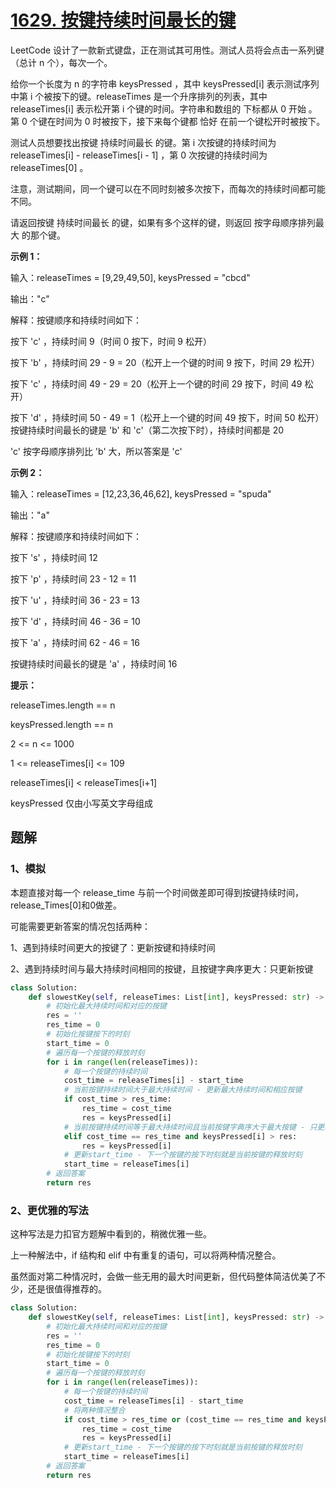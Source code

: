 # [1629. 按键持续时间最长的键](https://leetcode-cn.com/problems/slowest-key/)

LeetCode 设计了一款新式键盘，正在测试其可用性。测试人员将会点击一系列键（总计 n 个），每次一个。

给你一个长度为 n 的字符串 keysPressed ，其中 keysPressed[i] 表示测试序列中第 i 个被按下的键。releaseTimes 是一个升序排列的列表，其中 releaseTimes[i] 表示松开第 i 个键的时间。字符串和数组的 下标都从 0 开始 。第 0 个键在时间为 0 时被按下，接下来每个键都 恰好 在前一个键松开时被按下。

测试人员想要找出按键 持续时间最长 的键。第 i 次按键的持续时间为 releaseTimes[i] - releaseTimes[i - 1] ，第 0 次按键的持续时间为 releaseTimes[0] 。

注意，测试期间，同一个键可以在不同时刻被多次按下，而每次的持续时间都可能不同。

请返回按键 持续时间最长 的键，如果有多个这样的键，则返回 按字母顺序排列最大 的那个键。

 

**示例 1：**

输入：releaseTimes = [9,29,49,50], keysPressed = "cbcd"

输出："c"

解释：按键顺序和持续时间如下：

按下 'c' ，持续时间 9（时间 0 按下，时间 9 松开）

按下 'b' ，持续时间 29 - 9 = 20（松开上一个键的时间 9 按下，时间 29 松开）

按下 'c' ，持续时间 49 - 29 = 20（松开上一个键的时间 29 按下，时间 49 松开）

按下 'd' ，持续时间 50 - 49 = 1（松开上一个键的时间 49 按下，时间 50 松开）
按键持续时间最长的键是 'b' 和 'c'（第二次按下时），持续时间都是 20

'c' 按字母顺序排列比 'b' 大，所以答案是 'c'

**示例 2：**

输入：releaseTimes = [12,23,36,46,62], keysPressed = "spuda"

输出："a"

解释：按键顺序和持续时间如下：

按下 's' ，持续时间 12

按下 'p' ，持续时间 23 - 12 = 11

按下 'u' ，持续时间 36 - 23 = 13

按下 'd' ，持续时间 46 - 36 = 10

按下 'a' ，持续时间 62 - 46 = 16

按键持续时间最长的键是 'a' ，持续时间 16

**提示：**

releaseTimes.length == n

keysPressed.length == n

2 <= n <= 1000

1 <= releaseTimes[i] <= 109

releaseTimes[i] < releaseTimes[i+1]

keysPressed 仅由小写英文字母组成

## 题解

### 1、模拟

本题直接对每一个 release_time 与前一个时间做差即可得到按键持续时间， release_Times[0]和0做差。

可能需要更新答案的情况包括两种：

1、遇到持续时间更大的按键了：更新按键和持续时间

2、遇到持续时间与最大持续时间相同的按键，且按键字典序更大：只更新按键

```python
class Solution:
    def slowestKey(self, releaseTimes: List[int], keysPressed: str) -> str:
        # 初始化最大持续时间和对应的按键
        res = ''
        res_time = 0
        # 初始化按键按下的时刻
        start_time = 0
        # 遍历每一个按键的释放时刻
        for i in range(len(releaseTimes)):
            # 每一个按键的持续时间
            cost_time = releaseTimes[i] - start_time
            # 当前按键持续时间大于最大持续时间 - 更新最大持续时间和相应按键
            if cost_time > res_time:
                res_time = cost_time
                res = keysPressed[i]
            # 当前按键持续时间等于最大持续时间且当前按键字典序大于最大按键 - 只更新按键即可
            elif cost_time == res_time and keysPressed[i] > res:
                res = keysPressed[i]
            # 更新start_time - 下一个按键的按下时刻就是当前按键的释放时刻
            start_time = releaseTimes[i]
        # 返回答案
        return res
```

### 2、更优雅的写法

这种写法是力扣官方题解中看到的，稍微优雅一些。

上一种解法中，if 结构和 elif 中有重复的语句，可以将两种情况整合。

虽然面对第二种情况时，会做一些无用的最大时间更新，但代码整体简洁优美了不少，还是很值得推荐的。

```python
class Solution:
    def slowestKey(self, releaseTimes: List[int], keysPressed: str) -> str:
        # 初始化最大持续时间和对应的按键
        res = ''
        res_time = 0
        # 初始化按键按下的时刻
        start_time = 0
        # 遍历每一个按键的释放时刻
        for i in range(len(releaseTimes)):
            # 每一个按键的持续时间
            cost_time = releaseTimes[i] - start_time
            # 将两种情况整合
            if cost_time > res_time or (cost_time == res_time and keysPressed[i] > res):
                res_time = cost_time
                res = keysPressed[i]
            # 更新start_time - 下一个按键的按下时刻就是当前按键的释放时刻
            start_time = releaseTimes[i]
        # 返回答案
        return res
```

